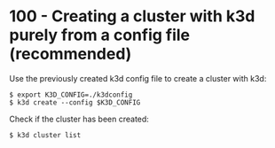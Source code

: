 # 100 - Creating a cluster with k3d purely from a config file (recommended)

Use the previously created k3d config file to create a cluster with k3d:

```
$ export K3D_CONFIG=./k3dconfig
$ k3d create --config $K3D_CONFIG
```

Check if the cluster has been created:

```
$ k3d cluster list
```
